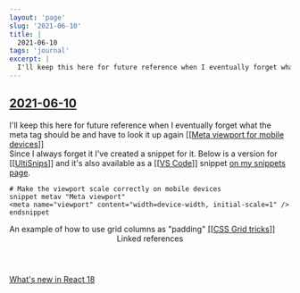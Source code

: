 ```yaml
---
layout: 'page'
slug: '2021-06-10'
title: |
  2021-06-10
tags: 'journal'
excerpt: |
  I'll keep this here for future reference when I eventually forget what the meta tag should be and have to look it up again Meta viewport for mobile devices
---
```


<h2 class="text-3xl font-semibold mb-4"><a class="rounded-sm focus:outline-none focus:ring-2 focus:ring-offset-2 dark:focus:ring-offset-gray-900 dark:focus:ring-pink-400 focus:ring-pink-700" href="/journals/2021-06-10">2021-06-10</a></h2>

<div class="space-y-3">
<div class="element-block ml-0"><div class="flex-1">I'll keep this here for future reference when I eventually forget what the meta tag should be and have to look it up again <a class="text-teal-700 dark:text-teal-400 rounded-sm group focus:outline-none focus:ring-2 focus:ring-offset-2 dark:focus:ring-offset-gray-900 dark:focus:ring-pink-400 focus:ring-pink-700" href="/pages/meta-viewport-for-mobile-devices"><span class="text-gray-300 dark:text-gray-500 group-hover:text-teal-900">[[</span>Meta viewport for mobile devices<span class="text-gray-300 dark:text-gray-500 group-hover:text-teal-900">]]</span></a></div></div>

<div class="element-block ml-4"><div class="flex-1">Since I always forget it I've created a snippet for it. Below is a version for <a class="text-teal-700 dark:text-teal-400 rounded-sm group focus:outline-none focus:ring-2 focus:ring-offset-2 dark:focus:ring-offset-gray-900 dark:focus:ring-pink-400 focus:ring-pink-700" href="/pages/ultisnips"><span class="text-gray-300 dark:text-gray-500 group-hover:text-teal-900">[[</span>UltiSnips<span class="text-gray-300 dark:text-gray-500 group-hover:text-teal-900">]]</span></a> and it's also available as a <a class="text-teal-700 dark:text-teal-400 rounded-sm group focus:outline-none focus:ring-2 focus:ring-offset-2 dark:focus:ring-offset-gray-900 dark:focus:ring-pink-400 focus:ring-pink-700" href="/pages/vs-code"><span class="text-gray-300 dark:text-gray-500 group-hover:text-teal-900">[[</span>VS Code<span class="text-gray-300 dark:text-gray-500 group-hover:text-teal-900">]]</span></a> snippet <a class="text-indigo-600 dark:text-indigo-400 rounded-sm focus:outline-none focus:ring-2 focus:ring-offset-2 dark:focus:ring-offset-gray-900 dark:focus:ring-pink-400 focus:ring-pink-700" href="https://snippets.willcodefor.beer/html/metav" target="_blank" rel="noopener noreferrer">on my snippets page</a>.</div></div>

<div class="element-block ml-4"><div class="flex-1">

```
# Make the viewport scale correctly on mobile devices
snippet metav "Meta viewport"
<meta name="viewport" content="width=device-width, initial-scale=1" />
endsnippet
```

</div></div>



<div class="element-block ml-0"><div class="flex-1">An example of how to use grid columns as "padding" <a class="text-teal-700 dark:text-teal-400 rounded-sm group focus:outline-none focus:ring-2 focus:ring-offset-2 dark:focus:ring-offset-gray-900 dark:focus:ring-pink-400 focus:ring-pink-700" href="/pages/css-grid-tricks"><span class="text-gray-300 dark:text-gray-500 group-hover:text-teal-900">[[</span>CSS Grid tricks<span class="text-gray-300 dark:text-gray-500 group-hover:text-teal-900">]]</span></a></div></div>
</div>


<section class="mt-8 space-y-2">
<header class="text-gray-500 dark:text-gray-400">Linked references</header>
<a class="block bg-gray-100 dark:bg-gray-800 p-4 rounded text-teal-700 dark:text-teal-400 focus:outline-none focus:ring-2 focus:ring-offset-2 dark:focus:ring-offset-gray-900 focus:ring-teal-700 dark:focus:ring-teal-400 hover:ring-2 hover:ring-offset-2 dark:hover:ring-offset-gray-900 dark:hover:ring-teal-400 hover:ring-teal-700" href="/pages/whats-new-in-react-18">What's new in React 18</a>
  </section>
